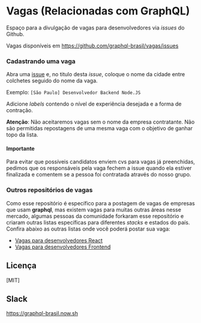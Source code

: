 # Vagas (Relacionadas com GraphQL)

Espaço para a divulgação de vagas para desenvolvedores via _issues_ do Github.

Vagas disponíveis em https://github.com/graphql-brasil/vagas/issues

### Cadastrando uma vaga

Abra uma [issue](https://github.com/graphql-brasil/vagas/issues/new) e, no titulo desta _issue_, coloque o nome da cidade entre colchetes seguido do nome da vaga.

Exemplo: `[São Paulo] Desenvolvedor Backend Node.JS`

Adicione _labels_ contendo o nível de experiência desejada e a forma de contração.

**Atenção**: Não aceitaremos vagas sem o nome da empresa contratante. Não são permitidas repostagens de uma mesma vaga com o objetivo de ganhar topo da lista.

#### Importante

Para evitar que possíveis candidatos enviem cvs para vagas já preenchidas, pedimos que os responsáveis pela vaga fechem a issue quando ela estiver finalizada e comentem se a pessoa foi contratada através do nosso grupo.

### Outros repositórios de vagas

Como esse repositório é específico para a postagem de vagas de empresas que usam **graphql**,
mas existem vagas para muitas outras áreas nesse mercado, algumas pessoas
da comunidade forkaram esse repositório e criaram outras listas específicas
para diferentes _stacks_ e estados do país. Confira abaixo as outras
listas onde você poderá postar sua vaga:

- [Vagas para desenvolvedores React](https://github.com/react-brasil/vagas)
- [Vagas para desenvolvedores Frontend](https://github.com/frontendbr/vagas)


## Licença

[MIT]

## Slack
https://graphql-brasil.now.sh
